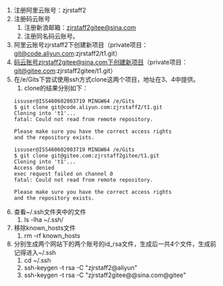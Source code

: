 1. 注册阿里云账号：zjrstaff2
2. 注册码云账号
	1. 注册新浪邮箱：zjrstaff2gitee@sina.com
	2. 注册同名码云账号。
3. 阿里云账号zjrstaff2下创建新项目（private项目：git@code.aliyun.com:zjrstaff2/t1.git）
4. 码云账号zjrstaff2gitee@sina.com下创建新项目（private项目：git@gitee.com:zjrstaff2gitee/t1.git）
5. 在/e/Gits下尝试使用ssh方式clone这两个项目，地址在3、4中提供。
	1. clone的结果分别如下：
	```
	issuser@ISS460602003719 MINGW64 /e/Gits
	$ git clone git@code.aliyun.com:zjrstaff2/t1.git
	Cloning into 't1'...
	fatal: Could not read from remote repository.

	Please make sure you have the correct access rights
	and the repository exists.

	issuser@ISS460602003719 MINGW64 /e/Gits
	$ git clone git@gitee.com:zjrstaff2gitee/t1.git
	Cloning into 't1'...
	Access denied
	exec request failed on channel 0
	fatal: Could not read from remote repository.

	Please make sure you have the correct access rights
	and the repository exists.

	```
6. 查看~/.ssh文件夹中的文件
	1. ls -lha ~/.ssh/
7. 移除known_hosts文件
	1. rm -rf known_hosts
8. 分别生成两个网站下的两个账号的id_rsa文件，生成后一共4个文件，生成前记得进入~/.ssh
	1. cd ~/.ssh
	2. ssh-keygen -t rsa -C "zjrstaff2@aliyun"
	3. ssh-keygen -t rsa -C "zjrstaff2gitee@@sina.com@gitee"
